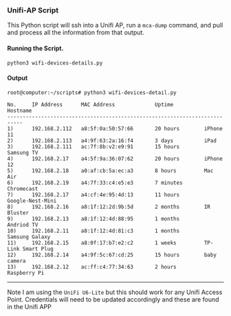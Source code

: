 ### Unifi-AP Script
This Python script will ssh into a Unifi AP, run a `mca-dump` command, and pull and process all the information from that output.

 #### Running the Script. 
`python3 wifi-devices-details.py` 

#### Output
```
root@computer:~/scripts# python3 wifi-devices-detail.py

No.     IP Address      MAC Address             Uptime          Hostname
---------------------------------------------------------------------------
1)      192.168.2.112   a8:5f:0a:50:57:66       20 hours        iPhone 11
2)      192.168.2.113   a4:9f:63:2a:16:f4       3 days          iPad 
3)      192.168.2.111   ac:7f:8b:v2:e9:91       15 hours        Samsung TV
4)      192.168.2.17    a4:5f:9a:36:07:62       20 hours        iPhone 12
5)      192.168.2.18    a0:af:cb:5a:ec:a3       8 hours         Mac Air
6)      192.168.2.19    a4:7f:33:c4:e5:e3       7 minutes       Chromecast
7)      192.168.2.17    a4:cf:4e:95:4d:13       11 hours        Google-Nest-Mini
8)      192.168.2.16    a8:1f:12:2d:9b:5d       2 months        IR Bluster 
9)      192.168.2.13    a8:1f:12:4d:88:95       1 months        Andriod TV
10)     192.168.2.11    a8:1f:12:4d:81:c3       1 months        Samsung Galaxy
11)     192.168.2.15    a8:0f:17:b7:e2:c2       1 weeks         TP-Link Smart Plug
12)     192.168.2.14    a4:9f:5c:67:cd:25       15 hours        baby camera
13)     192.168.2.12    ac:ff:c4:77:34:63       2 hours         Raspberry Pi
```
 ----
 
Note I am using the `UniFi U6-Lite` but this should work for any Unifi Access Point. 
Credentials will need to be updated accordingly and these are found in the Unifi APP
